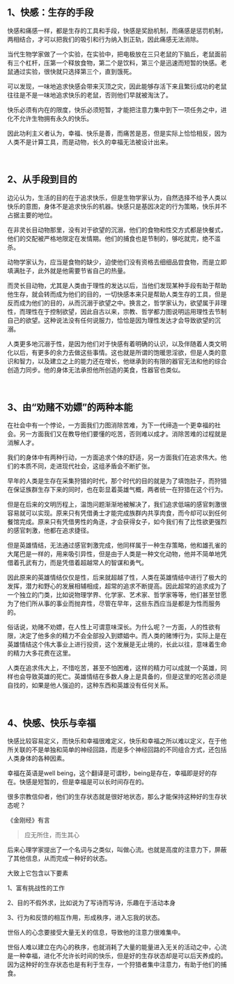 <h2>1、快感：生存的手段</h2><p>快感和痛感一样，都是生存的工具和手段，快感是奖励机制，而痛感是惩罚机制，两相结合，才可以把我们的吸引和行为纳入到正轨，因此痛感无法消除。</p><p>当代生物学家做了一个实验，在实验中，把电极放在三只老鼠的下脑丘，老鼠面前有三个杠杆，压第一个释放食物，第二个是饮料，第三个是迅速而短暂的快感。老鼠通过实验，很快就只选择第三个，直到饿死。</p><p>可以发现，一味地追求快感会带来灭顶之灾，因此能够存活下来且繁衍成功的老鼠往往是不是一味地追求快乐的老鼠，否则他们早就被淘汰了。</p><p>快乐必须有内在的限度，快乐必须短暂，才能把注意力集中到下一项任务之中，进化不允许生物拥有永久的快乐。</p><p>因此功利主义者认为，幸福、快乐是善，而痛苦是恶，但是实际上恰恰相反，因为人类不是计算工具，而是动物，长久的幸福无法被设计出来。</p><p><br></p><h2>2、从手段到目的</h2><p>边沁认为，生活的目的在于追求快乐，但是生物学家认为，自然选择不给予人类以快乐的意图，身体不是追求快乐的机器。快感只是基因决定的行为策略，快乐并不占据主要的地位。</p><p>在非灵长目动物那里，没有对于欲望的沉溺，他们的食物和性交方式都是快餐式，他们的交配被严格地限定在发情期。他们的捕食也是节制的，够吃就完，绝不滥杀。</p><p>动物学家认为，应当是食物的缺少，迫使他们没有资格去细细品尝食物，而是立即填满肚子，此外就是他需要节省自己的热量。</p><p>而灵长目动物，尤其是人类由于理性的发达以后，当他们发现某种手段有助于帮助他生存，就会转而成为他们的目的，一切快感本来只是帮助人类生存的工具，但是反而成为他们的目的，从而沉溺于欲望之中。换言之，哲学家认为，欲望属于非理性，而理性在于控制欲望，因此自古以来，宗教、哲学都力图说明运用理性去节制自己的欲望。这种说法没有任何说服力，恰恰是因为理性发达才会导致欲望的沉溺。</p><p>人类更多地沉溺于性，是因为他们对于快感有着明确的认识，以及伴随着人类文明化以后，有更多的余力去做这些事情。这也就是所谓的饱暖思淫欲，但是人类的意识和智力，以及建立之上的能力还在增长，他继承到的有限的器官无法和他的综合创造力同步。他的身体无法承担他所创造的美食，性器官也类似。</p><p><br></p><h2>3、由“劝赌不劝嫖”的两种本能</h2><p>在社会中有一个悖论，一方面我们力图消除苦难，为下一代缔造一个更幸福的社会。另一方面我们又在教导他们要懂的吃苦，否则难以成才。消除苦难的过程就是消解人才。</p><p>我们的身体中有两种行动，一方面追求个体的舒适，另一方面我们在追求伟大。他们的本质不同，走进现代社会，这组矛盾会不断扩张。</p><p>早年的人类是生存在采集狩猎的时代，那个时代的目的就是为了填饱肚子，而狩猎在保证族群生存下来的同时，也在彰显着英雄气概，两者统一在狩猎在这个行为。</p><p>但是在后来的文明历程上，温饱问题渐渐地被解决了，我们追求低端的感官刺激很容易就可以实现。原来只有凭借勇士才能完成族群内共享肉食，而今却可以到任何餐馆完成。原来只有凭借男性的角逐，才会获得女子，如今我们有了比性欲更强烈的感官刺激，他都在追求捷径。</p><p>但是英雄情结，无法通过感官刺激完成，他同样属于一种生存策略，他和雄孔雀的大尾巴是一样的，用来吸引异性，但是由于人类是一种文化动物，他并不简单地凭借着孔武有力，而是凭借着超越常人的智谋和勇气。</p><p>因此原来的英雄情结仅仅是性，后来就超越了性，人类在英雄情结中进行了极大的发挥，潜力和野心的发展相辅相成，超常的追求不断提高。因此超常的追求成为了一个独立的门类，比如说物理学界、化学家、艺术家、哲学家等等，他们甚至甘愿为了他们所从事的事业而抛弃性，尽管在早年，这些东西应当是都是为性而服务的。</p><p>俗话说，劝赌不劝嫖，在人性上可谓意味深长。为什么呢？一方面，人的性欲有限，决定了他多余的精力不会全部投入到嫖娼中。而人类的赌博行为，实际上是在英雄情结这个伟大事业上进行投资，这个发展是无止境的，长此以往，意味着生命的精力大多花费在这里。</p><p>人类在追求伟大上，不惜吃苦，甚至不怕困难，这样的精力可以成就一个英雄，同样也会导致英雄的死亡。英雄情结在多数人身上是具备的，但是这里的吃苦必须是自找的，如果是他人强迫的，这种东西和英雄没有任何关系。</p><p><br></p><h2>4、快感、快乐与幸福</h2><p>快感比较容易定义，而快乐和幸福很难定义，快乐和幸福之所以难以定义，在于他所关联的不是单独和简单的神经回路，而是多个神经回路的不同组合方式，还包括人类身体的各种因素。</p><p>幸福在英语是well being，这个翻译是可谓秒，being是存在，幸福即是好的存在。快感是短暂的，但是幸福是可以长时间存在的。</p><p>很多宗教信仰者，他们的生存状态就是很好地状态，那么才能保持这种好的生存状态呢？</p><p>《金刚经》有言</p><blockquote>应无所住，而生其心</blockquote><p>后来心理学家提出了一个名词与之类似，叫做心流。也就是高度的注意力下，屏蔽了其他信息，从而完成一种好的状态。</p><p>大致上它包含以下要素</p><p>1、富有挑战性的工作</p><p>2、目的不假外求，比如说为了写诗而写诗，乐趣在于活动本身</p><p>3、行为和反馈的相互作用，形成秩序，进入忘我的状态。</p><p>世俗人的心念要接受大量无关的信息，导致他的注意力很难集中。</p><p>世俗人难以建立在内心的秩序，也就消耗了大量的能量进入无关的活动之中，心流是一种幸福，进化不允许长时间的快乐，但是好的生存状态却是可以后天养成的。因为这种好的生存状态也是有利于生存，一个狩猎者集中注意力，有助于他们的捕食。</p><p></p>